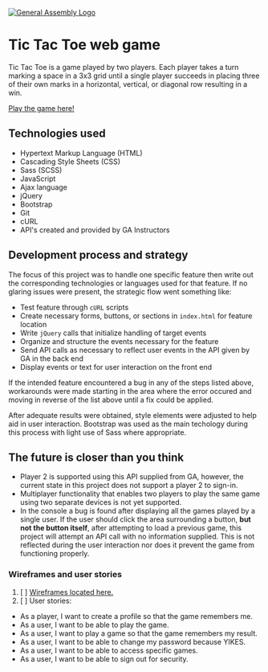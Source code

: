   [![General Assembly Logo](https://camo.githubusercontent.com/1a91b05b8f4d44b5bbfb83abac2b0996d8e26c92/687474703a2f2f692e696d6775722e636f6d2f6b6538555354712e706e67)](https://generalassemb.ly/education/web-development-immersive)

  # Tic Tac Toe web game

  Tic Tac Toe is a game played by two players. Each player takes a turn marking a space in a 3x3 grid until a single player succeeds in placing three of their own marks in a horizontal, vertical, or diagonal row resulting in a win.

  [Play the game here!](https://discocisco.github.io/tictactoe-client)

  ## Technologies used

  - Hypertext Markup Language (HTML)
  - Cascading Style Sheets (CSS)
  - Sass (SCSS)
  - JavaScript
  - Ajax language
  - jQuery
  - Bootstrap
  - Git
  - cURL
  - API's created and provided by GA Instructors

  ## Development process and strategy

  The focus of this project was to handle one specific feature then write out the corresponding technologies or languages used for that feature. If no glaring issues were present, the strategic flow went something like:
  - Test feature through `cURL` scripts
  - Create necessary forms, buttons, or sections in `index.html` for feature location
  - Write `jQuery` calls that initialize handling of target events
  - Organize and structure the events necessary for the feature
  - Send API calls as necessary to reflect user events in the API given by GA in the back end
  - Display events or text for user interaction on the front end

  If the intended feature encountered a bug in any of the steps listed above, workarounds were made starting in the area where the error occured and moving in reverse of the list above until a fix could be applied.

  After adequate results were obtained, style elements were adjusted to help aid in user interaction. Bootstrap was used as the main techology during this process with light use of Sass where appropriate.

  ## The future is closer than you think

  - Player 2 is supported using this API supplied from GA, however, the current state in this project does not support a player 2 to sign-in.
  - Multiplayer functionality that enables two players to play the same game using two separate devices is not yet supported.
  - In the console a bug is found after displaying all the games played by a single user. If the user should click the area surrounding a button, **but not the button itself**, after attempting to load a previous game, this project will attempt an API call with no information supplied. This is not reflected during the user interaction nor does it prevent the game from functioning properly.

  ### Wireframes and user stories

  1. [ ] [Wireframes located here.](https://imgur.com/a/Bt0sZWc)
  1. [ ] User stories:
  - As a player, I want to create a profile so that the game remembers me.
  - As a user, I want to be able to play the game.
  - As a user, I want to play a game so that the game remembers my result.
  - As a user, I want to be able to change my password because YIKES.
  - As a user, I want to be able to access specific games.
  - As a user, I want to be able to sign out for security.
